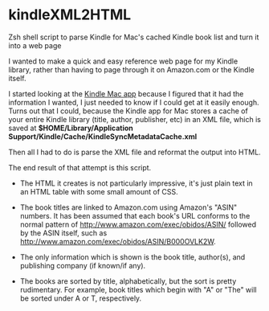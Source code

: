 kindleXML2HTML
==============

Zsh shell script to parse Kindle for Mac's cached Kindle book list and turn it into a web page

I wanted to make a quick and easy reference web page for my Kindle library, rather than having to page through it on Amazon.com or the Kindle itself.

I started looking at the [Kindle Mac app][1] because I figured that it had the information I wanted, I just needed to know if I could get at it easily enough. Turns out that I could, because the Kindle app for Mac stores a cache of your entire Kindle library (title, author, publisher, etc) in an XML file, which is saved at **$HOME/Library/Application Support/Kindle/Cache/KindleSyncMetadataCache.xml**

Then all I had to do is parse the XML file and reformat the output into HTML.

The end result of that attempt is this script.

* The HTML it creates is not particularly impressive, it's just plain text in an HTML table with some small amount of CSS.

* The book titles are linked to Amazon.com using Amazon's "ASIN" numbers. It has been assumed that each book's URL conforms to the normal pattern of <http://www.amazon.com/exec/obidos/ASIN/> followed by the ASIN itself, such as <http://www.amazon.com/exec/obidos/ASIN/B000OVLK2W>.

* The only information which is shown is the book title, author(s), and publishing company (if known/if any).

* The books are sorted by title, alphabetically, but the sort is pretty rudimentary. For example, book titles which begin with "A" or "The" will be sorted under A or T, respectively.



[1]: http://www.amazon.com/gp/kindle/mac/download‎

